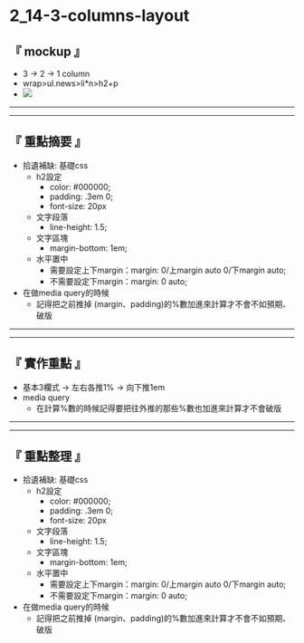 # 2_14-3-columns-layout

## 『 mockup 』
- 3 -> 2 -> 1 column
- wrap>ul.news>li*n>h2+p 
- ![](https://i.imgur.com/t4xYRRv.png)

<hr>
<hr>

## 『 重點摘要 』
- 拾遺補缺: 基礎css
    - h2設定
        - color: #000000;
        - padding: .3em 0;
        - font-size: 20px
    - 文字段落
        - line-height: 1.5;
    - 文字區塊
        - margin-bottom: 1em;
    - 水平置中
        - 需要設定上下margin：margin: 0/上margin auto 0/下margin auto;
        - 不需要設定下margin：margin: 0 auto;
- 在做media query的時候
    - 記得把之前推掉 (margin、padding)的%數加進來計算才不會不如預期、破版

<hr>
<hr>

## 『 實作重點 』
- 基本3欄式 -> 左右各推1% -> 向下推1em
- media query 
    - 在計算%數的時候記得要把往外推的那些%數也加進來計算才不會破版

<hr>
<hr>

## 『 重點整理 』
- 拾遺補缺: 基礎css
    - h2設定
        - color: #000000;
        - padding: .3em 0;
        - font-size: 20px
    - 文字段落
        - line-height: 1.5;
    - 文字區塊
        - margin-bottom: 1em;
    - 水平置中
        - 需要設定上下margin：margin: 0/上margin auto 0/下margin auto;
        - 不需要設定下margin：margin: 0 auto;
- 在做media query的時候
    - 記得把之前推掉 (margin、padding)的%數加進來計算才不會不如預期、破版
